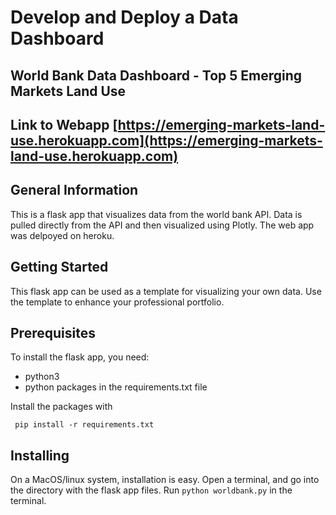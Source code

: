 # Develop and Deploy a Data Dashboard
## World Bank Data Dashboard - Top 5 Emerging Markets Land Use

## Link to Webapp [https://emerging-markets-land-use.herokuapp.com](https://emerging-markets-land-use.herokuapp.com)

## General Information
This is a flask app that visualizes data from the world bank API. Data is
pulled directly from the API and then visualized using Plotly.
The web app was delpoyed on heroku.


## Getting Started 

This flask app can be used as a template for visualizing your own data. Use
the template to enhance your professional portfolio. 

## Prerequisites

To install the flask app, you need:
- python3
- python packages in the requirements.txt file
 
 Install the packages with
``` 
 pip install -r requirements.txt
```

## Installing

On a MacOS/linux system, installation is easy. Open a terminal, and go into 
the directory with the flask app files. Run `python worldbank.py` in the terminal.
